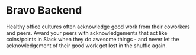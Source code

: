# Bravo Backend
Healthy office cultures often acknowledge good work from their coworkers and peers. Award your peers with acknowledgements that act like coins/points in Slack when they do awesome things - and never let the acknowledgement of their good work get lost in the shuffle again.
